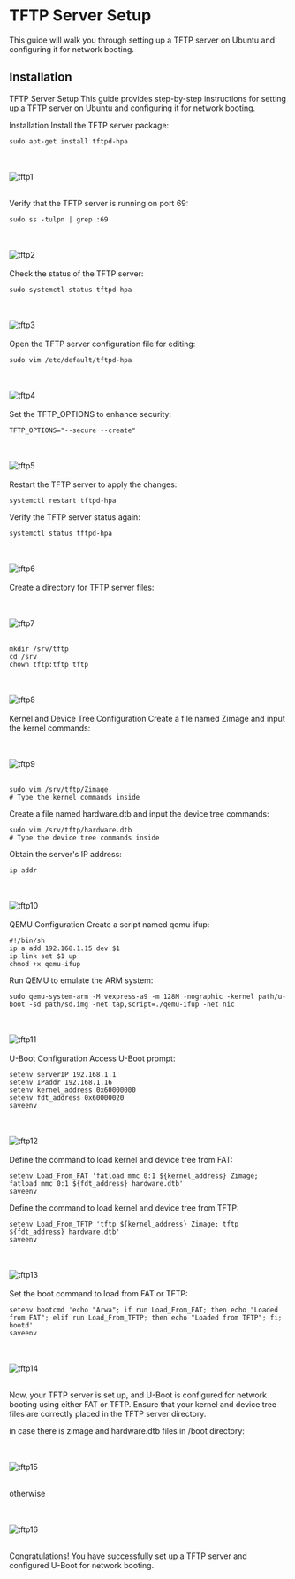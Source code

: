 # TFTP Server Setup

This guide will walk you through setting up a TFTP server on Ubuntu and configuring it for network booting.

## Installation


TFTP Server Setup
This guide provides step-by-step instructions for setting up a TFTP server on Ubuntu and configuring it for network booting.

Installation
Install the TFTP server package:

```
sudo apt-get install tftpd-hpa
```
<br><br>
![tftp1](tftp1.png)
<br><br>

Verify that the TFTP server is running on port 69:

```
sudo ss -tulpn | grep :69
```

<br><br>
![tftp2](tftp2.png)
<br><br>
Check the status of the TFTP server:

```
sudo systemctl status tftpd-hpa
```

<br><br>
![tftp3](tftp3.png)
<br><br>
Open the TFTP server configuration file for editing:

```
sudo vim /etc/default/tftpd-hpa
```
<br><br>
![tftp4](tftp4.png)
<br><br>
Set the TFTP_OPTIONS to enhance security:

```
TFTP_OPTIONS="--secure --create"
```
<br><br>
![tftp5](tftp5.png)
<br><br>
Restart the TFTP server to apply the changes:

```
systemctl restart tftpd-hpa
```

Verify the TFTP server status again:

```
systemctl status tftpd-hpa
```
<br><br>
![tftp6](tftp6.png)
<br><br>
Create a directory for TFTP server files:

<br><br>
![tftp7](tftp7.png)
<br><br>
```
mkdir /srv/tftp
cd /srv
chown tftp:tftp tftp
```
<br><br>
![tftp8](tftp8.png)
<br><br>
Kernel and Device Tree Configuration
Create a file named Zimage and input the kernel commands:

<br><br>
![tftp9](tftp9.png)
<br><br>
```
sudo vim /srv/tftp/Zimage
# Type the kernel commands inside
```

Create a file named hardware.dtb and input the device tree commands:

```
sudo vim /srv/tftp/hardware.dtb
# Type the device tree commands inside
```

Obtain the server's IP address:

```
ip addr
```
<br><br>
![tftp10](tftp10.png)
<br><br>
QEMU Configuration
Create a script named qemu-ifup:

```
#!/bin/sh
ip a add 192.168.1.15 dev $1
ip link set $1 up
chmod +x qemu-ifup
```

Run QEMU to emulate the ARM system:

```
sudo qemu-system-arm -M vexpress-a9 -m 128M -nographic -kernel path/u-boot -sd path/sd.img -net tap,script=./qemu-ifup -net nic
```
<br><br>
![tftp11](tftp11.png)
<br><br>
U-Boot Configuration
Access U-Boot prompt:

```
setenv serverIP 192.168.1.1
setenv IPaddr 192.168.1.16  
setenv kernel_address 0x60000000
setenv fdt_address 0x60000020
saveenv
```

<br><br>
![tftp12](tftp12.png)
<br><br>
Define the command to load kernel and device tree from FAT:

```
setenv Load_From_FAT 'fatload mmc 0:1 ${kernel_address} Zimage; fatload mmc 0:1 ${fdt_address} hardware.dtb'
saveenv
```

Define the command to load kernel and device tree from TFTP:

```
setenv Load_From_TFTP 'tftp ${kernel_address} Zimage; tftp ${fdt_address} hardware.dtb'
saveenv
```
<br><br>
![tftp13](tftp13.png)
<br><br>
Set the boot command to load from FAT or TFTP:

```
setenv bootcmd 'echo "Arwa"; if run Load_From_FAT; then echo "Loaded from FAT"; elif run Load_From_TFTP; then echo "Loaded from TFTP"; fi; bootd'
saveenv
```
<br><br>
![tftp14](tftp14.png)
<br><br>

Now, your TFTP server is set up, and U-Boot is configured for network booting using either FAT or TFTP. Ensure that your kernel and device tree files are correctly placed in the TFTP server directory.

in case there is zimage and hardware.dtb files in /boot directory:

<br><br>
![tftp15](tftp16.png)
<br><br>

otherwise

<br><br>
![tftp16](tftp15.png)
<br><br>

Congratulations! You have successfully set up a TFTP server and configured U-Boot for network booting.

